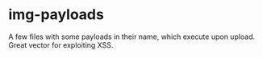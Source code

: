 # img-payloads

A few files with some payloads in their name, which execute upon upload. Great vector for exploiting XSS.
